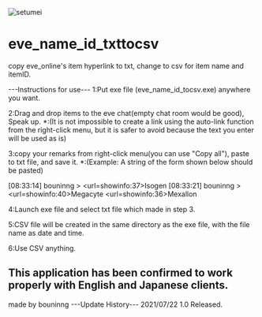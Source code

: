 ![setumei](https://user-images.githubusercontent.com/87803087/126738350-e5af300e-2f92-414f-ada5-0e2858fc49e1.png)
# eve_name_id_txttocsv
copy eve_online's item hyperlink to txt, change to csv for item name and itemID.

---Instructions for use---
1:Put exe file (eve_name_id_tocsv.exe) anywhere you want.

2:Drag and drop items to the eve chat(empty chat room would be good), Speak up.
*:(It is not impossible to create a link using the auto-link function from the right-click menu, but it is safer to avoid because the text you enter will be used as is)

3:copy your remarks from right-click menu(you can use "Copy all"), paste to txt file, and save it.
*:(Example: A string of the form shown below should be pasted)

[08:33:14] bouninng > <url=showinfo:37>Isogen</url>
[08:33:21] bouninng > <url=showinfo:40>Megacyte</url>  <url=showinfo:36>Mexallon</url>

4:Launch exe file and select txt file which made in step 3.

5:CSV file will be created in the same directory as the exe file, with the file name as date and time.

6:Use CSV anything.


This application has been confirmed to work properly with English and Japanese clients.
------
made by bouninng
---Update History---
2021/07/22 1.0 
Released.
